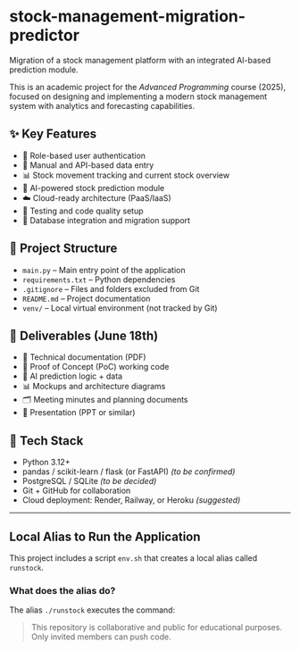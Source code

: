 # stock-management-migration-predictor

Migration of a stock management platform with an integrated AI-based prediction module.

This is an academic project for the *Advanced Programming* course (2025), focused on designing and implementing a modern stock management system with analytics and forecasting capabilities.

## ✨ Key Features

- 🔐 Role-based user authentication
- 📝 Manual and API-based data entry
- 📊 Stock movement tracking and current stock overview
- 🤖 AI-powered stock prediction module
- ☁️ Cloud-ready architecture (PaaS/IaaS)
- 🧪 Testing and code quality setup
- 🧮 Database integration and migration support

## 📁 Project Structure

- `main.py` – Main entry point of the application
- `requirements.txt` – Python dependencies
- `.gitignore` – Files and folders excluded from Git
- `README.md` – Project documentation
- `venv/` – Local virtual environment (not tracked by Git)

## 📅 Deliverables (June 18th)

- 📄 Technical documentation (PDF)
- 🧪 Proof of Concept (PoC) working code
- 🧠 AI prediction logic + data
- 📊 Mockups and architecture diagrams
- 🗂️ Meeting minutes and planning documents
- 🎥 Presentation (PPT or similar)

## 🔧 Tech Stack

- Python 3.12+
- pandas / scikit-learn / flask (or FastAPI) *(to be confirmed)*
- PostgreSQL / SQLite *(to be decided)*
- Git + GitHub for collaboration
- Cloud deployment: Render, Railway, or Heroku *(suggested)*

---

## Local Alias to Run the Application

This project includes a script `env.sh` that creates a local alias called `runstock`.

### What does the alias do?

The alias `./runstock` executes the command:



> This repository is collaborative and public for educational purposes. Only invited members can push code.




